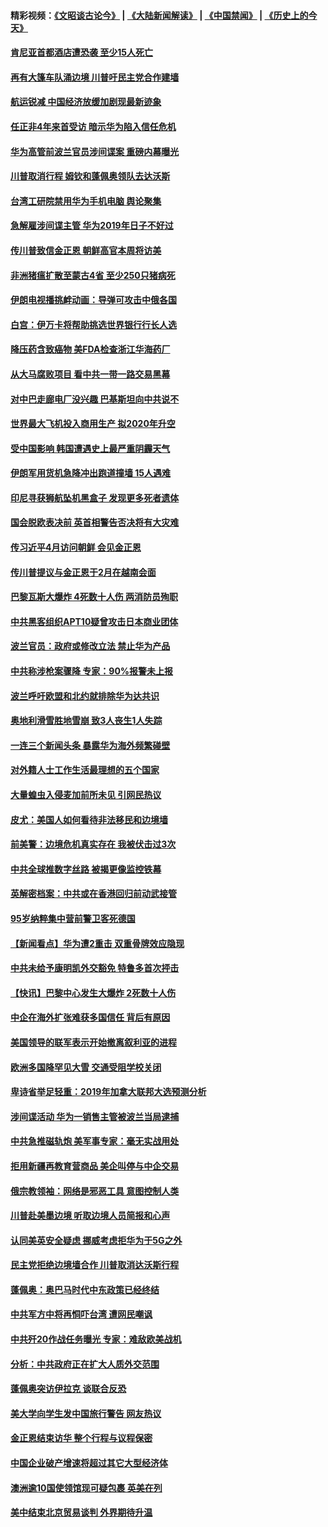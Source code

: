 #### 精彩视频：[《文昭谈古论今》](https://github.com/gfw-breaker/wenzhao/blob/master/README.md?t=01160930) | [《大陆新闻解读》](https://github.com/gfw-breaker/ntdtv-comedy/blob/master/README.md?t=01160930) | [《中国禁闻》](https://github.com/gfw-breaker/ntdtv-news/blob/master/README.md?t=01160930) | [《历史上的今天》](https://github.com/gfw-breaker/today-in-history/blob/master/README.md?t=01160930) 

#### [肯尼亚首都酒店遭恐袭 至少15人死亡](../pages/nsc418/n10978342.md?t=01160930) 

#### [再有大篷车队涌边境 川普吁民主党合作建墙](../pages/nsc418/n10978161.md?t=01160930) 

#### [航运锐减 中国经济放缓加剧现最新迹象](../pages/nsc418/n10978088.md?t=01160930) 

#### [任正非4年来首受访 暗示华为陷入信任危机](../pages/nsc418/n10977688.md?t=01160930) 

#### [华为高管前波兰官员涉间谍案 重磅内幕曝光](../pages/nsc418/n10978092.md?t=01160930) 

#### [川普取消行程 姆钦和蓬佩奥领队去达沃斯](../pages/nsc418/n10977828.md?t=01160930) 

#### [台湾工研院禁用华为手机电脑 舆论聚集](../pages/nsc418/n10977350.md?t=01160930) 

#### [急解雇涉间谍主管 华为2019年日子不好过](../pages/nsc418/n10976038.md?t=01160930) 

#### [传川普致信金正恩 朝鲜高官本周将访美](../pages/nsc418/n10976756.md?t=01160930) 

#### [非洲猪瘟扩散至蒙古4省 至少250只猪病死](../pages/nsc418/n10976120.md?t=01160930) 

#### [伊朗电视播挑衅动画：导弹可攻击中俄各国](../pages/nsc418/n10976504.md?t=01160930) 

#### [白宫：伊万卡将帮助挑选世界银行行长人选](../pages/nsc418/n10976053.md?t=01160930) 

#### [降压药含致癌物 美FDA检查浙江华海药厂](../pages/nsc418/n10975949.md?t=01160930) 

#### [从大马腐败项目 看中共一带一路交易黑幕](../pages/nsc418/n10975091.md?t=01160930) 

#### [对中巴走廊电厂没兴趣 巴基斯坦向中共说不](../pages/nsc418/n10975898.md?t=01160930) 

#### [世界最大飞机投入商用生产 拟2020年升空](../pages/nsc418/n10975188.md?t=01160930) 

#### [受中国影响 韩国遭遇史上最严重阴霾天气](../pages/nsc418/n10974564.md?t=01160930) 

#### [伊朗军用货机急降冲出跑道撞墙 15人遇难](../pages/nsc418/n10974806.md?t=01160930) 

#### [印尼寻获狮航坠机黑盒子 发现更多死者遗体](../pages/nsc418/n10974514.md?t=01160930) 

#### [国会脱欧表决前 英首相警告否决将有大灾难](../pages/nsc418/n10974483.md?t=01160930) 

#### [传习近平4月访问朝鲜 会见金正恩](../pages/nsc418/n10974482.md?t=01160930) 

#### [传川普提议与金正恩于2月在越南会面](../pages/nsc418/n10974214.md?t=01160930) 

#### [巴黎瓦斯大爆炸 4死数十人伤 两消防员殉职](../pages/nsc418/n10973956.md?t=01160930) 

#### [中共黑客组织APT10疑曾攻击日本商业团体](../pages/nsc418/n10973309.md?t=01160930) 

#### [波兰官员：政府或修改立法 禁止华为产品](../pages/nsc418/n10973119.md?t=01160930) 

#### [中共称涉枪案骤降 专家：90%报警未上报](../pages/nsc418/n10972910.md?t=01160930) 

#### [波兰呼吁欧盟和北约就排除华为达共识](../pages/nsc418/n10972945.md?t=01160930) 

#### [奥地利滑雪胜地雪崩 致3人丧生1人失踪](../pages/nsc418/n10972686.md?t=01160930) 

#### [一连三个新闻头条 暴露华为海外频繁碰壁](../pages/nsc418/n10971567.md?t=01160930) 

#### [对外籍人士工作生活最理想的五个国家](../pages/nsc418/n10967253.md?t=01160930) 

#### [大量蝗虫入侵麦加前所未见 引网民热议](../pages/nsc418/n10971942.md?t=01160930) 

#### [皮尤：美国人如何看待非法移民和边境墙](../pages/nsc418/n10971472.md?t=01160930) 

#### [前美警：边境危机真实存在 我被伏击过3次](../pages/nsc418/n10971325.md?t=01160930) 

#### [中共全球推数字丝路 被揭更像监控铁幕](../pages/nsc418/n10971263.md?t=01160930) 

#### [英解密档案：中共或在香港回归前动武接管](../pages/nsc418/n10971281.md?t=01160930) 

#### [95岁纳粹集中营前警卫客死德国](../pages/nsc418/n10971172.md?t=01160930) 

#### [【新闻看点】华为遭2重击 双重骨牌效应隐现](../pages/nsc418/n10971234.md?t=01160930) 

#### [中共未给予康明凯外交豁免 特鲁多首次抨击](../pages/nsc418/n10970976.md?t=01160930) 

#### [【快讯】巴黎中心发生大爆炸 2死数十人伤](../pages/nsc418/n10970675.md?t=01160930) 

#### [中企在海外扩张难获多国信任 背后有原因](../pages/nsc418/n10969228.md?t=01160930) 

#### [美国领导的联军表示开始撤离叙利亚的进程](../pages/nsc418/n10969434.md?t=01160930) 

#### [欧洲多国降罕见大雪  交通受阻学校关闭](../pages/nsc418/n10969390.md?t=01160930) 

#### [卑诗省举足轻重：2019年加拿大联邦大选预测分析](../pages/nsc418/n10969417.md?t=01160930) 

#### [涉间谍活动 华为一销售主管被波兰当局逮捕](../pages/nsc418/n10968651.md?t=01160930) 

#### [中共急推磁轨炮 美军事专家：毫无实战用处](../pages/nsc418/n10968326.md?t=01160930) 

#### [拒用新疆再教育营商品 美企叫停与中企交易](../pages/nsc418/n10967266.md?t=01160930) 

#### [俄宗教领袖：网络是邪恶工具 意图控制人类](../pages/nsc418/n10967762.md?t=01160930) 

#### [川普赴美墨边境 听取边境人员简报和心声](../pages/nsc418/n10966781.md?t=01160930) 

#### [认同美英安全疑虑 挪威考虑拒华为于5G之外](../pages/nsc418/n10966374.md?t=01160930) 

#### [民主党拒绝边境墙合作 川普取消达沃斯行程](../pages/nsc418/n10966613.md?t=01160930) 

#### [蓬佩奥：奥巴马时代中东政策已经终结](../pages/nsc418/n10966603.md?t=01160930) 

#### [中共军方中将再恫吓台湾 遭网民嘲讽](../pages/nsc418/n10965590.md?t=01160930) 

#### [中共歼20作战任务曝光 专家：难敌欧美战机](../pages/nsc418/n10965390.md?t=01160930) 

#### [分析：中共政府正在扩大人质外交范围](../pages/nsc418/n10964360.md?t=01160930) 

#### [蓬佩奥突访伊拉克 谈联合反恐](../pages/nsc418/n10964356.md?t=01160930) 

#### [美大学向学生发中国旅行警告 网友热议](../pages/nsc418/n10964289.md?t=01160930) 

#### [金正恩结束访华 整个行程与议程保密](../pages/nsc418/n10964023.md?t=01160930) 

#### [中国企业破产增速将超过其它大型经济体](../pages/nsc418/n10964069.md?t=01160930) 

#### [澳洲逾10国使领馆现可疑包裹 英美在列](../pages/nsc418/n10963456.md?t=01160930) 

#### [美中结束北京贸易谈判 外界期待升温](../pages/nsc418/n10962435.md?t=01160930) 


